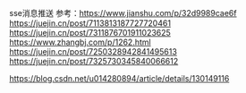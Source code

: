sse消息推送
参考：https://www.jianshu.com/p/32d9989cae6f
https://juejin.cn/post/7113813187727720461
https://juejin.cn/post/7311876701911023625
https://www.zhangbj.com/p/1262.html
https://juejin.cn/post/7250328942841495613
https://juejin.cn/post/7325730345840066612

https://blog.csdn.net/u014280894/article/details/130149116